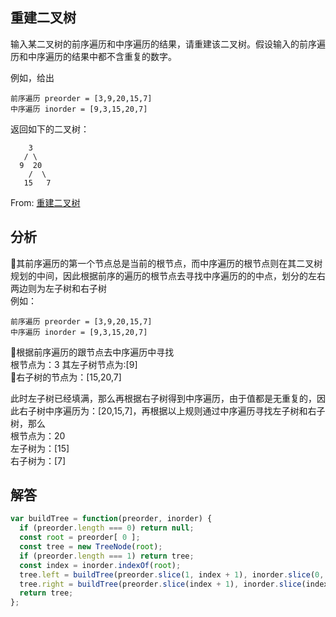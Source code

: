 ## 重建二叉树
输入某二叉树的前序遍历和中序遍历的结果，请重建该二叉树。假设输入的前序遍历和中序遍历的结果中都不含重复的数字。

例如，给出
```
前序遍历 preorder = [3,9,20,15,7]
中序遍历 inorder = [9,3,15,20,7]
```
返回如下的二叉树：
```
    3
   / \
  9  20
    /  \
   15   7
```
From: [重建二叉树](https://leetcode-cn.com/problems/zhong-jian-er-cha-shu-lcof/)

## 分析
其前序遍历的第一个节点总是当前的根节点，而中序遍历的根节点则在其二叉树规划的中间，因此根据前序的遍历的根节点去寻找中序遍历的的中点，划分的左右两边则为左子树和右子树  
例如：  
```
前序遍历 preorder = [3,9,20,15,7]
中序遍历 inorder = [9,3,15,20,7]
```
根据前序遍历的跟节点去中序遍历中寻找  
根节点为：3
其左子树节点为:[9]  
右子树的节点为：[15,20,7]   

此时左子树已经填满，那么再根据右子树得到中序遍历，由于值都是无重复的，因此右子树中序遍历为：[20,15,7]，再根据以上规则通过中序遍历寻找左子树和右子树，那么   
根节点为：20   
左子树为：[15]  
右子树为：[7]   

## 解答
```javascript
var buildTree = function(preorder, inorder) {
  if (preorder.length === 0) return null;
  const root = preorder[ 0 ];
  const tree = new TreeNode(root);
  if (preorder.length === 1) return tree;
  const index = inorder.indexOf(root);
  tree.left = buildTree(preorder.slice(1, index + 1), inorder.slice(0, index));
  tree.right = buildTree(preorder.slice(index + 1), inorder.slice(index + 1));
  return tree;
};
```